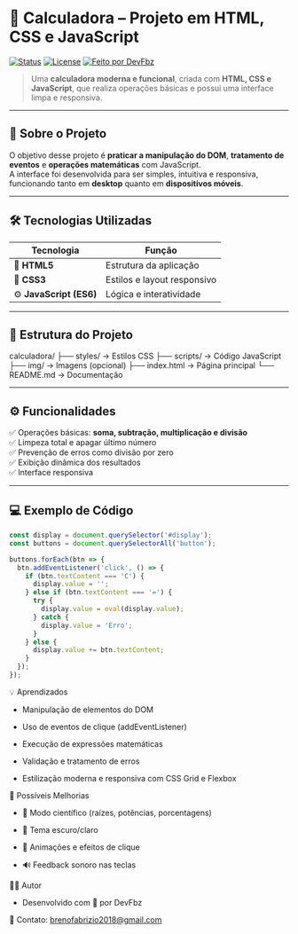# 🧮 Calculadora – Projeto em HTML, CSS e JavaScript

[![Status](https://img.shields.io/badge/status-concluído-brightgreen)]()
[![License](https://img.shields.io/badge/license-MIT-blue)](./LICENSE)
[![Feito por DevFbz](https://img.shields.io/badge/feito%20por-DevFbz-8A2BE2)](https://github.com/DevFbz)

> Uma **calculadora moderna e funcional**, criada com **HTML, CSS e JavaScript**, que realiza operações básicas e possui uma interface limpa e responsiva.

---

## 🧠 Sobre o Projeto

O objetivo desse projeto é **praticar a manipulação do DOM**, **tratamento de eventos** e **operações matemáticas** com JavaScript.  
A interface foi desenvolvida para ser simples, intuitiva e responsiva, funcionando tanto em **desktop** quanto em **dispositivos móveis**.

---


## 🛠️ Tecnologias Utilizadas

| Tecnologia | Função |
|-------------|---------|
| 🧩 **HTML5** | Estrutura da aplicação |
| 🎨 **CSS3** | Estilos e layout responsivo |
| ⚙️ **JavaScript (ES6)** | Lógica e interatividade |

---

## 📂 Estrutura do Projeto

calculadora/
├── styles/ → Estilos CSS
├── scripts/ → Código JavaScript
├── img/ → Imagens (opcional)
├── index.html → Página principal
└── README.md → Documentação


---

## ⚙️ Funcionalidades

✅ Operações básicas: **soma, subtração, multiplicação e divisão**  
✅ Limpeza total e apagar último número  
✅ Prevenção de erros como divisão por zero  
✅ Exibição dinâmica dos resultados  
✅ Interface responsiva  

---

## 💻 Exemplo de Código

```javascript
const display = document.querySelector('#display');
const buttons = document.querySelectorAll('button');

buttons.forEach(btn => {
  btn.addEventListener('click', () => {
    if (btn.textContent === 'C') {
      display.value = '';
    } else if (btn.textContent === '=') {
      try {
        display.value = eval(display.value);
      } catch {
        display.value = 'Erro';
      }
    } else {
      display.value += btn.textContent;
    }
  });
});
```

💡 Aprendizados

- Manipulação de elementos do DOM

- Uso de eventos de clique (addEventListener)

- Execução de expressões matemáticas

- Validação e tratamento de erros

- Estilização moderna e responsiva com CSS Grid e Flexbox

🔮 Possíveis Melhorias

- 🧠 Modo científico (raízes, potências, porcentagens)

- 🌙 Tema escuro/claro

- 📱 Animações e efeitos de clique

- 🔊 Feedback sonoro nas teclas

👨‍💻 Autor

- Desenvolvido com 💜 por DevFbz

📧 Contato: brenofabrizio2018@gmail.com
